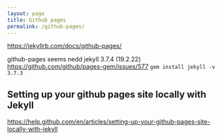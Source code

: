 ```yaml
---
layout: page
title: Github pages
permalink: /github-pages/
---
```


<https://jekyllrb.com/docs/github-pages/>

github-pages seems nedd jekyll 3.7.4 (19.2.22)
<https://github.com/github/pages-gem/issues/577>
`gem install jekyll -v 3.7.3`

## Setting up your github pages site locally with Jekyll

<https://help.github.com/en/articles/setting-up-your-github-pages-site-locally-with-jekyll>